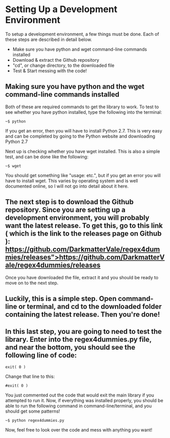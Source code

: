 # Setting Up a Development Environment

To setup a development environment, a few things must be done. Each of these steps are described in detail below.

- Make sure you have python and wget command-line commands installed<br>
- Download & extract the Github repository<br>
- "cd", or change directory, to the downloaded file<br>
- Test & Start messing with the code!


## Making sure you have python and the wget command-line commands installed

Both of these are required commands to get the library to work. To test to see whether you have python installed, type the following into the terminal:

```
~$ python
```

If you get an error, then you will have to install Python 2.7. This is very easy and can be completed by going to the Python website and downloading Python 2.7

Next up is checking whether you have wget installed. This is also a simple test, and can be done like the following:

```
~$ wget
```

You should get something like "usage: etc.", but if you get an error you will have to install wget. This varies by operating system and is well documented online, so I will not go into detail about it here.


## The next step is to download the Github repository. Since you are setting up a development environment, you will probably want the latest release. To get this, go to this link ( which is the link to the releases page on Github ): https://github.com/DarkmatterVale/regex4dummies/releases">https://github.com/DarkmatterVale/regex4dummies/releases

Once you have downloaded the file, extract it and you should be ready to move on to the next step.

## Luckily, this is a simple step. Open command-line or terminal, and cd to the downloaded folder containing the latest release. Then you're done!

## In this last step, you are going to need to test the library. Enter into the regex4dummies.py file, and near the bottom, you should see the following line of code:

```
exit( 0 )
```

Change that line to this:

```
#exit( 0 )
```

You just commented out the code that would exit the main library if you attempted to run it. Now, if everything was installed properly, you should be able to run the following command in command-line/terminal, and you should get some patterns!

```
~$ python regex4dummies.py
```

Now, feel free to look over the code and mess with anything you want!
